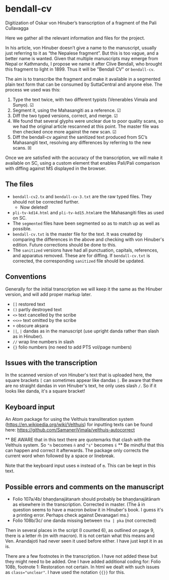 # bendall-cv
Digitization of Oskar von Hinuber’s transcription of a fragment of the Pali Cullavagga

Here we gather all the relevant information and files for the project.

In his article, von Hinuber doesn’t give a name to the manuscript, usually just referring to it as “the Nepalese fragment”. But this is too vague, and a better name is wanted. Given that multiple manuscripts may emerge from Nepal or Kathmandu, I propose we name it after Clive Bendall, who brought this fragment to light in 1899. Thus it will be "Bendall CV" or `bendall-cv`.

The aim is to transcribe the fragment and make it available in a segmented plain text form that can be consumed by SuttaCentral and anyone else. The process we used was this:

1. Type the text twice, with two different typists (Venerables Vimala and Sunyo). ☑
1. Segment it, using the Mahasangiti as a reference. ☑
1. Diff the two typed versions, correct, and merge. ☑
1. We found that several glyphs were unclear due to poor quality scans, so we had the original article rescanned at this point. The master file was then checked once more against the new scan. ☑
1. Diff the bendall-cv against the sanitized text produced from SC’s Mahasangiti text, resolving any differences by referring to the new scans. ☒

Once we are satisfied with the accuracy of the transcription, we will make it available on SC, using a custom element that enables Pali/Pali comparison with diffing against MS displayed in the browser.

## The files

- `bendall-cv2.tx` and `bendall-cv-3.txt` are the raw typed files. They should not be corrected further.
  - Now deleted!
- `pli-tv-kd14.html` and `pli-tv-kd15.html`are the Mahasangiti files as used on SC.
- The `segmented` files have been segmented so as to match up as well as possible.
- `bendall-cv.txt` is the master file for the text. It was created by comparing the differences in the above and checking with von Hinuber's edition. Future corrections should be done to this.
- The `sanitized` versions have had all punctuation, capitals, references, and apparatus removed. These are for diffing. If `bendall-cv.txt` is corrected, the corresponding `sanitized` file should be updated.

## Conventions

Generally for the initial transcription we will keep it the same as the Hinuber version, and will add proper markup later.

- `[]` restored text
- `()` partly destroyed text
- `<>` text cancelled by the scribe
- `<<>>` text omitted by the scribe
- `+` obscure akṣara
- `||`, `|` dandas as in the manuscript (use upright danda rather than slash as in Hinuber).
- `//` wrap line numbers in slash
- `{}` folio numbers (no need to add PTS vol/page numbers)

## Issues with the transcription

In the scanned version of von Hinuber's text that is uploaded here, the square brackets `[` can sometimes appear like dandas `|`. Be aware that there are no straight dandas in von Hinuber's text, he only uses slash `/`. So if it looks like danda, it's a square bracket!

## Keyboard input

An Atom package for using the Velthuis transliteration system (https://en.wikipedia.org/wiki/Velthuis) for inputting texts can be found here: https://github.com/SamaneriVimala/velthuis-autocorrect

** BE AWARE that in this text there are quotemarks that clash with the Velthuis system. So `"n` becomes `ṅ` and `"s"` becomes `ś` ** Be mindful that this can happen and correct it afterwards. The package only corrects the current word when followed by a space or linebreak.

Note that the keyboard input uses `ṁ` instead of `ṃ`. This can be kept in this text.

## Possible errors and comments on the manuscript

- Folio 107a/4b/ bhaṇḍanajātanaṁ should probably be bhaṇḍanajātānaṁ as elsewhere in the transcription. Corrected in master. (The ā in question seems to have a macron *below* it in Hinuber's book. I guess it's a printing error. Perhaps check against Devanagari ms.)
- Folio 108b/3c/ one danda missing between `tha | pka` (not corrected)

Then in several places in the script (I counted 6), as outlined on page 9, there is a letter m̄ (m with macron). It is not certain what this means and Ven. Anandajoti had never seen it used before either. I have just kept it in as is.

There are a few footnotes in the transcription. I have not added these but they might need to be added. One I have added additional coding for: Folio 108b, footnote 1: Restoration not certain. In html we dealt with such issues as `class="unclear"`. I have used the notation `{{}}` for this.
